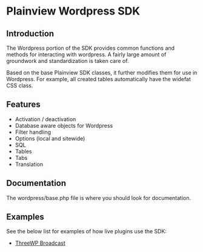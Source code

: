 Plainview Wordpress SDK
=======================

Introduction
------------

The Wordpress portion of the SDK provides common functions and methods for interacting with wordpress. A fairly large amount of groundwork and standardization is taken care of.

Based on the base Plainview SDK classes, it further modifies them for use in Wordpress. For example, all created tables automatically have the widefat CSS class.

Features
--------

* Activation / deactivation
* Database aware objects for Wordpress
* Filter handling
* Options (local and sitewide)
* SQL
* Tables
* Tabs
* Translation

Documentation
-------------

The wordpress/base.php file is where you should look for documentation.

Examples
--------

See the below list for examples of how live plugins use the SDK:

* [ThreeWP Broadcast](http://wordpress.org/extend/plugins/threewp-sync/)

